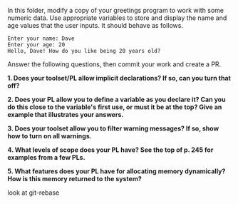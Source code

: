 In this folder, modify a copy of your greetings program to work with some numeric data. Use appropriate variables to store and display the name and age values that the user inputs. It should behave as follows.

```
Enter your name: Dave
Enter your age: 20
Hello, Dave! How do you like being 20 years old?
```

Answer the following questions, then commit your work and create a PR.

**1.  Does your toolset/PL allow implicit declarations? If so, can you turn that off?**



**2. Does your PL allow you to define a variable as you declare it? Can you do this close to the variable's first use, or must it be at the top? Give an example that illustrates your answers.**



**3. Does your toolset allow you to filter warning messages? If so, show how to turn on all warnings.**



**4. What levels of scope does your PL have? See the top of p. 245 for examples from a few PLs.**



**5. What features does your PL have for allocating memory dynamically? How is this memory returned to the system?**



look at git-rebase